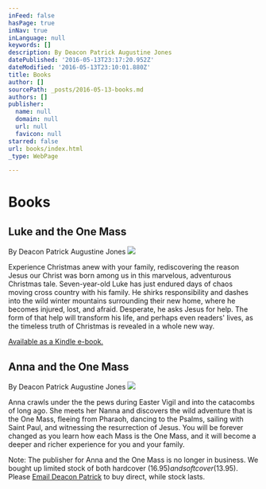 ```yaml
---
inFeed: false
hasPage: true
inNav: true
inLanguage: null
keywords: []
description: By Deacon Patrick Augustine Jones
datePublished: '2016-05-13T23:17:20.952Z'
dateModified: '2016-05-13T23:10:01.880Z'
title: Books
author: []
sourcePath: _posts/2016-05-13-books.md
authors: []
publisher:
  name: null
  domain: null
  url: null
  favicon: null
starred: false
url: books/index.html
_type: WebPage

---
```

# Books

## Luke and the One Mass

By Deacon Patrick Augustine Jones
![](https://the-grid-user-content.s3-us-west-2.amazonaws.com/24cacbe5-868f-4266-bf60-d9c563bf12f0.png)

Experience Christmas anew with your family, rediscovering the reason Jesus our Christ was born among us in this marvelous, adventurous Christmas tale. Seven-year-old Luke has just endured days of chaos moving cross country with his family. He shirks responsibility and dashes into the wild winter mountains surrounding their new home, where he becomes injured, lost, and afraid. Desperate, he asks Jesus for help. The form of that help will transform his life, and perhaps even readers' lives, as the timeless truth of Christmas is revealed in a whole new way.

[Available as a Kindle e-book.][0]

## Anna and the One Mass

By Deacon Patrick Augustine Jones
![](https://the-grid-user-content.s3-us-west-2.amazonaws.com/1f2540c6-b386-481d-9e07-66833a66a6ac.jpg)

Anna crawls under the the pews during Easter Vigil and into the catacombs of long ago. She meets her Nanna and discovers the wild adventure that is the One Mass, fleeing from Pharaoh, dancing to the Psalms, sailing with Saint Paul, and witnessing the resurrection of Jesus. You will be forever changed as you learn how each Mass is the One Mass, and it will become a deeper and richer experience for you and your family.

Note: The publisher for Anna and the One Mass is no longer in business. We bought up limited stock of both hardcover ($16.95) and softcover ($13.95). Please [Email Deacon Patrick][1] to buy direct, while stock lasts.

[0]: https://www.amazon.com/Luke-One-Mass-Christmas-Adventure-ebook/dp/B018EXKR7U?ie=UTF8&keywords=Luke%20and%20the%20one%20mass&qid=1463180393&ref_=sr_1_1&sr=8-1
[1]: mailto:lamontglen@mac.com